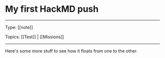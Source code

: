 # My first HackMD push

---
Type: [[note]]

Topics: [[Test]] | [[Missions]]

---

Here's some more stuff to see how it floats from one to the other. 